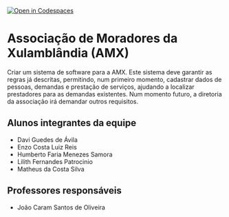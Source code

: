 [![Open in Codespaces](https://classroom.github.com/assets/launch-codespace-2972f46106e565e64193e422d61a12cf1da4916b45550586e14ef0a7c637dd04.svg)](https://classroom.github.com/open-in-codespaces?assignment_repo_id=18911753)
# Associação de Moradores da Xulamblândia (AMX)
Criar um sistema de software para a AMX. 
Este sistema deve garantir as regras já descritas, permitindo, num primeiro momento, cadastrar dados de pessoas, demandas e
prestação de serviços, ajudando a localizar prestadores para as demandas existentes. 
Num momento futuro, a diretoria da associação irá demandar outros requisitos.

## Alunos integrantes da equipe

* Davi Guedes de Ávila
* Enzo Costa Luiz Reis
* Humberto Faria Menezes Samora
* Lilith Fernandes Patrocinio
* Matheus da Costa Silva

## Professores responsáveis

* João Caram Santos de Oliveira

